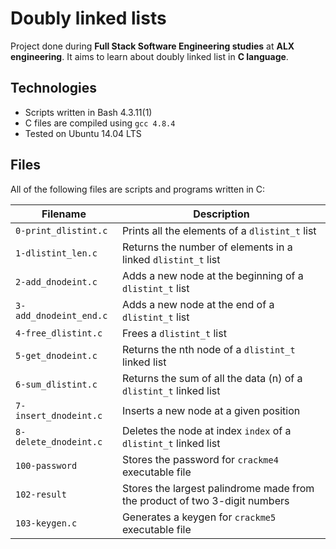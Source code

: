 # Doubly linked lists

Project done during **Full Stack Software Engineering studies** at **ALX engineering**. It aims to learn about doubly linked list in **C language**.

## Technologies
* Scripts written in Bash 4.3.11(1)
* C files are compiled using `gcc 4.8.4`
* Tested on Ubuntu 14.04 LTS

## Files
All of the following files are scripts and programs written in C:

| Filename | Description |
| -------- | ----------- |
| `0-print_dlistint.c` | Prints all the elements of a `dlistint_t` list |
| `1-dlistint_len.c` | Returns the number of elements in a linked `dlistint_t` list |
| `2-add_dnodeint.c` | Adds a new node at the beginning of a `dlistint_t` list |
| `3-add_dnodeint_end.c` | Adds a new node at the end of a `dlistint_t` list |
| `4-free_dlistint.c` | Frees a `dlistint_t` list |
| `5-get_dnodeint.c` | Returns the nth node of a `dlistint_t` linked list |
| `6-sum_dlistint.c` | Returns the sum of all the data (n) of a `dlistint_t` linked list |
| `7-insert_dnodeint.c` | Inserts a new node at a given position |
| `8-delete_dnodeint.c` | Deletes the node at index `index` of a `dlistint_t` linked list |
| `100-password` | Stores the password for `crackme4` executable file |
| `102-result` | Stores the largest palindrome made from the product of two 3-digit numbers |
| `103-keygen.c` | Generates a keygen for `crackme5` executable file |
